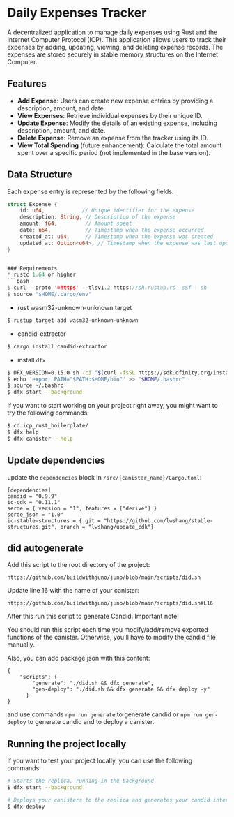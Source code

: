 
# Daily Expenses Tracker

A decentralized application to manage daily expenses using Rust and the Internet Computer Protocol (ICP). This application allows users to track their expenses by adding, updating, viewing, and deleting expense records. The expenses are stored securely in stable memory structures on the Internet Computer.

## Features

- **Add Expense**: Users can create new expense entries by providing a description, amount, and date.
- **View Expenses**: Retrieve individual expenses by their unique ID.
- **Update Expense**: Modify the details of an existing expense, including description, amount, and date.
- **Delete Expense**: Remove an expense from the tracker using its ID.
- **View Total Spending** (future enhancement): Calculate the total amount spent over a specific period (not implemented in the base version).

## Data Structure

Each expense entry is represented by the following fields:

```rust
struct Expense {
    id: u64,            // Unique identifier for the expense
    description: String, // Description of the expense
    amount: f64,         // Amount spent
    date: u64,           // Timestamp when the expense occurred
    created_at: u64,     // Timestamp when the expense was created
    updated_at: Option<u64>, // Timestamp when the expense was last updated (optional)
}


### Requirements
* rustc 1.64 or higher
```bash
$ curl --proto '=https' --tlsv1.2 https://sh.rustup.rs -sSf | sh
$ source "$HOME/.cargo/env"
```
* rust wasm32-unknown-unknown target
```bash
$ rustup target add wasm32-unknown-unknown
```
* candid-extractor
```bash
$ cargo install candid-extractor
```
* install `dfx`
```bash
$ DFX_VERSION=0.15.0 sh -ci "$(curl -fsSL https://sdk.dfinity.org/install.sh)"
$ echo 'export PATH="$PATH:$HOME/bin"' >> "$HOME/.bashrc"
$ source ~/.bashrc
$ dfx start --background
```

If you want to start working on your project right away, you might want to try the following commands:

```bash
$ cd icp_rust_boilerplate/
$ dfx help
$ dfx canister --help
```

## Update dependencies

update the `dependencies` block in `/src/{canister_name}/Cargo.toml`:
```
[dependencies]
candid = "0.9.9"
ic-cdk = "0.11.1"
serde = { version = "1", features = ["derive"] }
serde_json = "1.0"
ic-stable-structures = { git = "https://github.com/lwshang/stable-structures.git", branch = "lwshang/update_cdk"}
```

## did autogenerate

Add this script to the root directory of the project:
```
https://github.com/buildwithjuno/juno/blob/main/scripts/did.sh
```

Update line 16 with the name of your canister:
```
https://github.com/buildwithjuno/juno/blob/main/scripts/did.sh#L16
```

After this run this script to generate Candid.
Important note!

You should run this script each time you modify/add/remove exported functions of the canister.
Otherwise, you'll have to modify the candid file manually.

Also, you can add package json with this content:
```
{
    "scripts": {
        "generate": "./did.sh && dfx generate",
        "gen-deploy": "./did.sh && dfx generate && dfx deploy -y"
      }
}
```

and use commands `npm run generate` to generate candid or `npm run gen-deploy` to generate candid and to deploy a canister.

## Running the project locally

If you want to test your project locally, you can use the following commands:

```bash
# Starts the replica, running in the background
$ dfx start --background

# Deploys your canisters to the replica and generates your candid interface
$ dfx deploy
```
